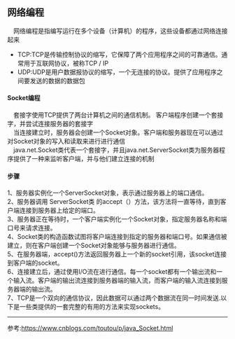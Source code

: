 ## 网络编程

&emsp;网络编程是指编写运行在多个设备（计算机）的程序，这些设备都通过网络连接起来  

* TCP:TCP是传输控制协议的缩写，它保障了两个应用程序之间的可靠通信。通常用于互联网协议，被称TCP / IP  
* UDP:UDP是用户数据报协议的缩写，一个无连接的协议。提供了应用程序之间要发送的数据的数据包  

#### Socket编程
&emsp;套接字使用TCP提供了两台计算机之间的通信机制。 客户端程序创建一个套接字，并尝试连接服务器的套接字  
&emsp;当连接建立时，服务器会创建一个Socket对象。客户端和服务器现在可以通过对Socket对象的写入和读取来进行进行通信  
&emsp;java.net.Socket类代表一个套接字，并且java.net.ServerSocket类为服务器程序提供了一种来监听客户端，并与他们建立连接的机制  

#### 步骤
1、服务器实例化一个ServerSocket对象，表示通过服务器上的端口通信。    
2、服务器调用 ServerSocket类 的accept（）方法，该方法将一直等待，直到客户端连接到服务器上给定的端口。  
3、服务器正在等待时，一个客户端实例化一个Socket对象，指定服务器名称和端口号来请求连接。  
4、Socket类的构造函数试图将客户端连接到指定的服务器和端口号。如果通信被建立，则在客户端创建一个Socket对象能够与服务器进行通信。  
5、在服务器端，accept()方法返回服务器上一个新的socket引用，该socket连接到客户端的socket。  
6、连接建立后，通过使用I/O流在进行通信。每一个socket都有一个输出流和一个输入流。客户端的输出流连接到服务器端的输入流，而客户端的输入流连接到服务器端的输出流。  
7、TCP是一个双向的通信协议，因此数据可以通过两个数据流在同一时间发送.以下是一些类提供的一套完整的有用的方法来实现sockets。  

---

参考:https://www.cnblogs.com/toutou/p/java_Socket.html